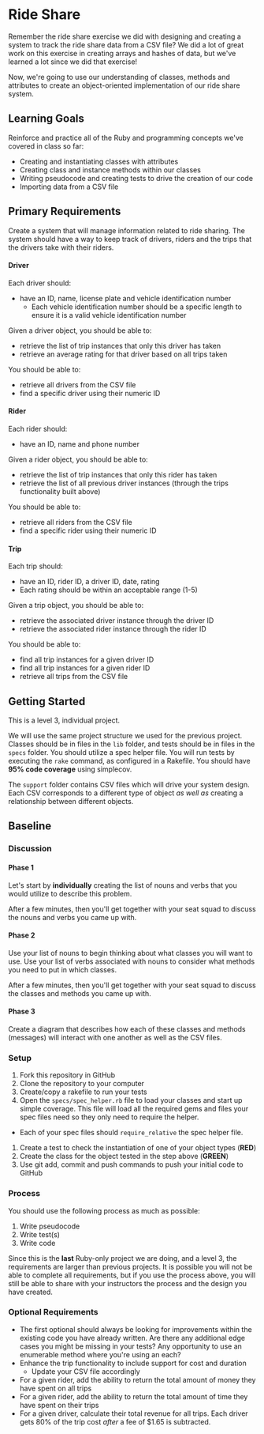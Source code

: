 # Ride Share
Remember the ride share exercise we did with designing and creating a system to track the ride share data from a CSV file? We did a lot of great work on this exercise in creating arrays and hashes of data, but we've learned a lot since we did that exercise!

Now, we're going to use our understanding of classes, methods and attributes to create an object-oriented implementation of our ride share system.

## Learning Goals
Reinforce and practice all of the Ruby and programming concepts we've covered in class so far:
- Creating and instantiating classes with attributes
- Creating class and instance methods within our classes
- Writing pseudocode and creating tests to drive the creation of our code
- Importing data from a CSV file

## Primary Requirements
Create a system that will manage information related to ride sharing. The system should have a way to keep track of drivers, riders and the trips that the drivers take with their riders.


#### Driver
Each driver should:
- have an ID, name, license plate and vehicle identification number
  - Each vehicle identification number should be a specific length to ensure it is a valid vehicle identification number

Given a driver object, you should be able to:
- retrieve the list of trip instances that only this driver has taken
- retrieve an average rating for that driver based on all trips taken

You should be able to:
- retrieve all drivers from the CSV file
- find a specific driver using their numeric ID

#### Rider
Each rider should:
- have an ID, name and phone number

Given a rider object, you should be able to:
- retrieve the list of trip instances that only this rider has taken
- retrieve the list of all previous driver instances (through the trips functionality built above)

You should be able to:
- retrieve all riders from the CSV file
- find a specific rider using their numeric ID

#### Trip
Each trip should:
- have an ID, rider ID, a driver ID, date, rating
-   Each rating should be within an acceptable range (1-5)

Given a trip object, you should be able to:
- retrieve the associated driver instance through the driver ID
- retrieve the associated rider instance through the rider ID

You should be able to:
- find all trip instances for a given driver ID
- find all trip instances for a given rider ID
- retrieve all trips from the CSV file

## Getting Started
This is a level 3, individual project.

We will use the same project structure we used for the previous project. Classes should be in files in the `lib` folder, and tests should be in files in the `specs` folder. You should utilize a spec helper file. You will run tests by executing the `rake` command, as configured in a Rakefile. You should have **95% code coverage** using simplecov.

The `support` folder contains CSV files which will drive your system design. Each CSV corresponds to a different type of object _as well as_ creating a relationship between different objects.

## Baseline
### Discussion
#### Phase 1
Let's start by **individually** creating the list of nouns and verbs that you would utilize to describe this problem.

After a few minutes, then you'll get together with your seat squad to discuss the nouns and verbs you came up with.

#### Phase 2
Use your list of nouns to begin thinking about what classes you will want to use. Use your list of verbs associated with nouns to consider what methods you need to put in which classes.

After a few minutes, then you'll get together with your seat squad to discuss the classes and methods you came up with.

#### Phase 3
Create a diagram that describes how each of these classes and methods (messages) will interact with one another as well as the CSV files.

### Setup
1. Fork this repository in GitHub
1. Clone the repository to your computer
1. Create/copy a rakefile to run your tests
1. Open the `specs/spec_helper.rb` file to load your classes and start up simple coverage.  This file will load all the required gems and files your spec files need so they only need to require the helper.  
  - Each of your spec files should `require_relative` the spec helper file.
1. Create a test to check the instantiation of one of your object types (**RED**)
1. Create the class for the object tested in the step above (**GREEN**)
1. Use git add, commit and push commands to push your initial code to GitHub

### Process
You should use the following process as much as possible:  

1. Write pseudocode
1. Write test(s)
1. Write code

Since this is the **last** Ruby-only project we are doing, and a level 3, the requirements are larger than previous projects. It is possible you will not be able to complete all requirements, but if you use the process above, you will still be able to share with your instructors the process and the design you have created.

### Optional Requirements
- The first optional should always be looking for improvements within the existing code you have already written. Are there any additional edge cases you might be missing in your tests? Any opportunity to use an enumerable method where you're using an each?
- Enhance the trip functionality to include support for cost and duration
  - Update your CSV file accordingly
- For a given rider, add the ability to return the total amount of money they have spent on all trips
- For a given rider, add the ability to return the total amount of time they have spent on their trips
- For a given driver, calculate their total revenue for all trips. Each driver gets 80% of the trip cost _after_ a fee of $1.65 is subtracted.
